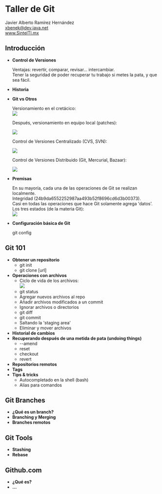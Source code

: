 Taller de Git
=============

Javier Alberto Ramírez Hernández  
<xbenek@dev.java.net>  
www.SintelTI.mx  

Introducción
------------

* **Control de Versiones**

    Ventajas: revertir, comparar, revisar... intercambiar.  
    Tener la seguridad de poder recuperar tu trabajo si metes la pata, y que sea fácil.  
* **Historia**
* **Git vs Otros**

    Versionamiento en el cretácico:  
    ![](http://img18.imageshack.us/img18/7883/capturadepantalla201205q.png)  
  
    Después, versionamiento en equipo local (patches): 
 
    ![](http://git-scm.com/figures/18333fig0101-tn.png)  
  
    Control de Versiones Centralizado (CVS, SVN):  
  
    ![](http://git-scm.com/figures/18333fig0102-tn.png)  
  
    Control de Versiones Distribuido (Git, Mercurial, Bazaar):  
  
    ![](http://git-scm.com/figures/18333fig0103-tn.png)  

* **Premisas**

    En su mayoría, cada una de las operaciones de Git se realizan localmente.  
    Integridad (24b9da6552252987aa493b52f8696cd6d3b00373).  
    Casi en todas las operaciones que hace Git solamente agrega 'datos'.  
    Los tres estados (de la materia Git):  
    ![](http://git-scm.com/figures/18333fig0106-tn.png)  

* **Configuración básica de Git**  

    git config  

Git 101
-------

* **Obtener un repositorio**
    - git init  
    - git clone [url]  
* **Operaciones con archivos**
    - Ciclo de vida de los archivos:  
        ![](http://git-scm.com/figures/18333fig0201-tn.png)
    - git status
    - Agregar nuevos archivos al repo
    - Añadir archivos modificados a un commit
    - Ignorar archivos o directorios
    - git diff
    - git commit
    - Saltando la 'staging area'
    - Eliminar y mover archivos
* **Historial de cambios**
* **Recuperando después de una metida de pata (undoing things)**
    - --amend
    - reset
    - checkout
    - revert
* **Repositorios remotos**
* **Tags**
* **Tips & tricks**
    - Autocompletado en la shell (bash)
    - Alias para comandos

Git Branches
------------

* **¿Qué es un branch?**
* **Branching y Merging**
* **Branches remotos**

Git Tools
---------

* **Stashing**
* **Rebase**

Github.com
----------

* **¿Qué es?**
* **...**

